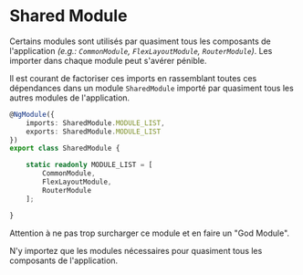 # Shared Module

Certains modules sont utilisés par quasiment tous les composants de l'application _\(e.g.: `CommonModule`, `FlexLayoutModule`, `RouterModule`\)_. Les importer dans chaque module peut s'avérer pénible.

Il est courant de factoriser ces imports en rassemblant toutes ces dépendances dans un module `SharedModule` importé par quasiment tous les autres modules de l'application.


```typescript
@NgModule({
    imports: SharedModule.MODULE_LIST,
    exports: SharedModule.MODULE_LIST
})
export class SharedModule {

    static readonly MODULE_LIST = [
        CommonModule,
        FlexLayoutModule,
        RouterModule
    ];

}
```


Attention à ne pas trop surcharger ce module et en faire un "God Module".

N'y importez que les modules nécessaires pour quasiment tous les composants de l'application.


